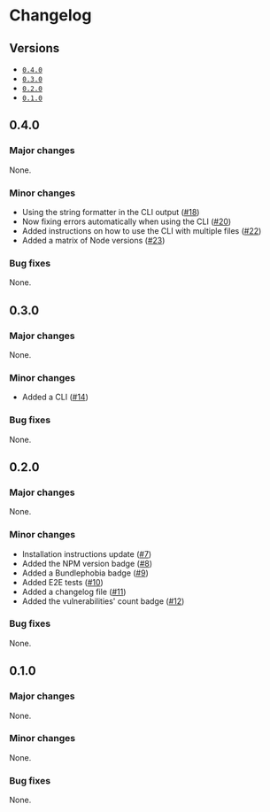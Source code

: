 # Changelog

## Versions

- [`0.4.0`](#040)
- [`0.3.0`](#030)
- [`0.2.0`](#020)
- [`0.1.0`](#010)

## 0.4.0

### Major changes

None.

### Minor changes

- Using the string formatter in the CLI output ([#18](https://github.com/aminnairi/esgi-stylelint-config/pull/18))
- Now fixing errors automatically when using the CLI ([#20](https://github.com/aminnairi/esgi-stylelint-config/pull/20))
- Added instructions on how to use the CLI with multiple files ([#22](https://github.com/aminnairi/esgi-stylelint-config/pull/22))
- Added a matrix of Node versions ([#23](https://github.com/aminnairi/esgi-stylelint-config/pull/23))

### Bug fixes

None.

## 0.3.0

### Major changes

None.

### Minor changes

- Added a CLI ([#14](https://github.com/aminnairi/esgi-stylelint-config/pull/14))

### Bug fixes

None.

## 0.2.0

### Major changes

None.

### Minor changes

- Installation instructions update ([#7](https://github.com/aminnairi/esgi-stylelint-config/pull/7))
- Added the NPM version badge ([#8](https://github.com/aminnairi/esgi-stylelint-config/pull/8))
- Added a Bundlephobia badge ([#9](https://github.com/aminnairi/esgi-stylelint-config/pull/9))
- Added E2E tests ([#10](https://github.com/aminnairi/esgi-stylelint-config/pull/10))
- Added a changelog file ([#11](https://github.com/aminnairi/esgi-stylelint-config/pull/11))
- Added the vulnerabilities' count badge ([#12](https://github.com/aminnairi/esgi-stylelint-config/pull/12))

### Bug fixes

None.

## 0.1.0

### Major changes

None.

### Minor changes

None.

### Bug fixes

None.
